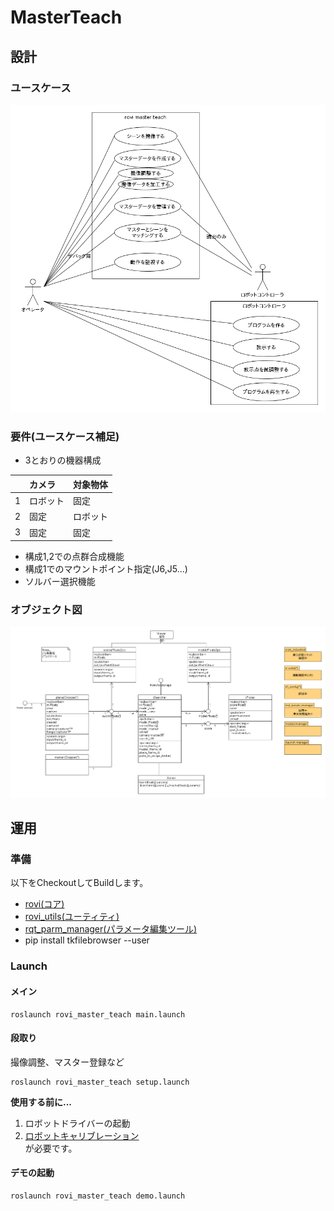 # MasterTeach

## 設計

### ユースケース
![usecase](uml/usecase.png)

### 要件(ユースケース補足)
- 3とおりの機器構成

||カメラ|対象物体|
|:----|:----|:----|
|1|ロボット|固定|
|2|固定|ロボット|
|3|固定|固定|

- 構成1,2での点群合成機能
- 構成1でのマウントポイント指定(J6,J5...)
- ソルバー選択機能

### オブジェクト図
![object](uml/object.png)

## 運用

### 準備  
以下をCheckoutしてBuildします。
- [rovi(コア)](https://github.com/YOODS/rovi)
- [rovi_utils(ユーティティ)](https://github.com/YOODS/rovi_utils)
- [rqt_parm_manager(パラメータ編集ツール)](https://github.com/YOODS/rqt_param_manager)
- pip install tkfilebrowser --user
### Launch  
#### メイン
~~~
roslaunch rovi_master_teach main.launch
~~~
#### 段取り  
撮像調整、マスター登録など
~~~
roslaunch rovi_master_teach setup.launch
~~~
**使用する前に...**
1. ロボットドライバーの起動
2. [ロボットキャリブレーション](https://github.com/YOODS/rovi_utils/tree/master/r-calib)  
が必要です。
#### デモの起動
~~~
roslaunch rovi_master_teach demo.launch
~~~


